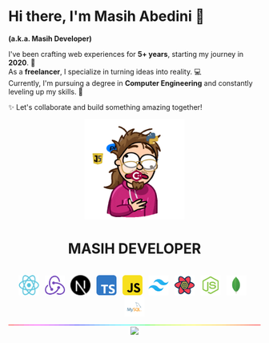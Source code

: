 # Hi there, I'm Masih Abedini 👋  
**(a.k.a. Masih Developer)**  

I've been crafting web experiences for **5+ years**, starting my journey in **2020**. 🚀  
As a **freelancer**, I specialize in turning ideas into reality. 💻  
Currently, I'm pursuing a degree in **Computer Engineering** and constantly leveling up my skills. 🌱  

✨ Let's collaborate and build something amazing together!

<div align="center">
        <img src="https://github.com/masih-developer/masih-developer/blob/main/218265814-3084a4ba-809c-4135-afc0-8685d0f634b3.gif" width="200" height="200" />
        <br>
        <h1>MASIH DEVELOPER</h1>
        <br>
</div> 
<div align="center">
                <img src="https://github.com/masih-developer/masih-developer/blob/main/techs/react.svg" alt="reactjs" width="40" height="40">
                &nbsp;
                <img src="https://github.com/masih-developer/masih-developer/blob/main/techs/redux.svg" alt="reduxjs" width="40" height="40">
                &nbsp;
                <img src="https://github.com/masih-developer/masih-developer/blob/main/techs/nextjs.svg" alt="nextjs" width="40" height="40">
                &nbsp;
                <img src="https://github.com/masih-developer/masih-developer/blob/main/techs/typescript.svg" alt="typescript" width="40" height="40">
                &nbsp;
                <img src="https://github.com/masih-developer/masih-developer/blob/main/techs/javascript.svg" alt="javascript" width="40" height="40">
                &nbsp;
                <img src="https://github.com/masih-developer/masih-developer/blob/main/techs/tailwindcss.svg" alt="tailwindcss" width="40" height="40">
                &nbsp;
                <img src="https://github.com/masih-developer/masih-developer/blob/main/techs/tanstack-query.svg" alt="tanstack query" width="40" height="40">
                &nbsp;
                <img src="https://github.com/masih-developer/masih-developer/blob/main/techs/nodejs.svg" alt="nodejs" width="40" height="40">
                &nbsp;
                <img src="https://github.com/masih-developer/masih-developer/blob/main/techs/mongodb.svg" alt="mongodb" width="40" height="40">
                &nbsp;
                <img src="https://github.com/masih-developer/masih-developer/blob/main/techs/mysql.svg" alt="mysql" width="40" height="40">
                <br>
                <img src="https://github.com/masih-developer/masih-developer/blob/main/212284115-f47cd8ff-2ffb-4b04-b5bf-4d1c14c0247f.gif" />
</div>
<div align="center">
        <img src="https://profile-counter.glitch.me/%7Bmasih-developer%7D/count.svg" />
</div>

